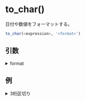 # to_char()

日付や数値をフォーマットする。

```sql
to_char(<expression>, '<format>')
```

## 引数

<details><summary>format</summary>

特定の文字を組み合わせてフォーマットを指定する。

## 備考

<details><summary>時間のフォーマットの部品</summary>

|文字|説明|
|:---|:---|
|HH|時間 (01 - 12)|
|HH24|時間 (00 - 23)|
|MI|分|
|SS|秒|
|MS|ミリ秒|
|SSSS|00時からの秒数|
|AM|午前|
|PM|午後|
|YYYY|西暦|
|BD|紀元前|
|AD|紀元後|
|MON|月|
|MM|月番号(01 - 12)|
|DAY|曜日|
|DY|3文字で表現される曜日|
|DDD|一年間の日数|
|DD|一か月の日数|
|D|一週間の日数|
|W|週番号(1 - 5)|
|WW|年間を通じた週番号|
|CC|2桁の世紀|
|TZ|タイムゾーンの名前|

</details>

<details><summary>数値のフォーマットの部品</summary>

|文字|説明|
|:---|:---|
|9[,...]|桁を制限する。超えるとオーバーフロー表現になる。|
|0[,...]|桁を制限する。0詰め。|
|.|小数点|
|,|カンマ区切り点|

</details>

</details>

## 例

<details><summary>3桁区切り</summary>

```sql
SELECT to_char(sal, '9,999,999,999.99') FROM employee;
```

</details>
